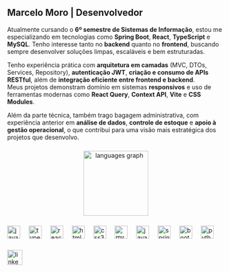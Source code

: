 
<h2 align="left">Marcelo Moro | Desenvolvedor</h2>

Atualmente cursando o **6º semestre de Sistemas de Informação**, estou me especializando em tecnologias como **Spring Boot**, **React**, **TypeScript** e **MySQL**. Tenho interesse tanto no **backend** quanto no **frontend**, buscando sempre desenvolver soluções limpas, escaláveis e bem estruturadas.

Tenho experiência prática com **arquitetura em camadas** (MVC, DTOs, Services, Repository), **autenticação JWT**, **criação e consumo de APIs RESTful**, além de **integração eficiente entre frontend e backend**.  
Meus projetos demonstram domínio em sistemas **responsivos** e uso de ferramentas modernas como **React Query**, **Context API**, **Vite** e **CSS Modules**.

Além da parte técnica, também trago bagagem administrativa, com experiência anterior em **análise de dados**, **controle de estoque** e **apoio à gestão operacional**, o que contribui para uma visão mais estratégica dos projetos que desenvolvo.

###

<div align="center">
  <img src="https://github-readme-stats.vercel.app/api/top-langs?username=marcelomoro1&locale=en&hide_title=false&layout=compact&card_width=320&langs_count=5&theme=dracula&hide_border=false" height="150" alt="languages graph"  />
</div>

###

<div align="left">
  <img src="https://cdn.jsdelivr.net/gh/devicons/devicon/icons/javascript/javascript-original.svg" height="30" alt="javascript logo"  />
  <img width="12" />
  <img src="https://cdn.jsdelivr.net/gh/devicons/devicon/icons/typescript/typescript-original.svg" height="30" alt="typescript logo"  />
  <img width="12" />
  <img src="https://cdn.jsdelivr.net/gh/devicons/devicon/icons/react/react-original.svg" height="30" alt="react logo"  />
  <img width="12" />
  <img src="https://cdn.jsdelivr.net/gh/devicons/devicon/icons/html5/html5-original.svg" height="30" alt="html5 logo"  />
  <img width="12" />
  <img src="https://cdn.jsdelivr.net/gh/devicons/devicon/icons/css3/css3-original.svg" height="30" alt="css3 logo"  />
  <img width="12" />
  <img src="https://cdn.jsdelivr.net/gh/devicons/devicon/icons/mysql/mysql-original.svg" height="30" alt="mysql logo"  />
  <img width="12" />
  <img src="https://cdn.jsdelivr.net/gh/devicons/devicon/icons/java/java-original.svg" height="30" alt="java logo"  />
  <img width="12" />
  <img src="https://cdn.jsdelivr.net/gh/devicons/devicon/icons/spring/spring-original.svg" height="30" alt="spring logo"  />
  <img width="12" />
  <img src="https://cdn.jsdelivr.net/gh/devicons/devicon/icons/bootstrap/bootstrap-original.svg" height="30" alt="bootstrap logo"  />
  <img width="12" />
  <img src="https://cdn.jsdelivr.net/gh/devicons/devicon/icons/python/python-original.svg" height="30" alt="python logo"  />
</div>

###

<div align="left">
  <a href="https://br.linkedin.com/in/marcelomoro1" target="_blank">
    <img src="https://img.shields.io/static/v1?message=LinkedIn&logo=linkedin&label=&color=0077B5&logoColor=white&labelColor=&style=for-the-badge" height="35" alt="linkedin logo"  />
  </a>
</div>

###

<br clear="both">


###
